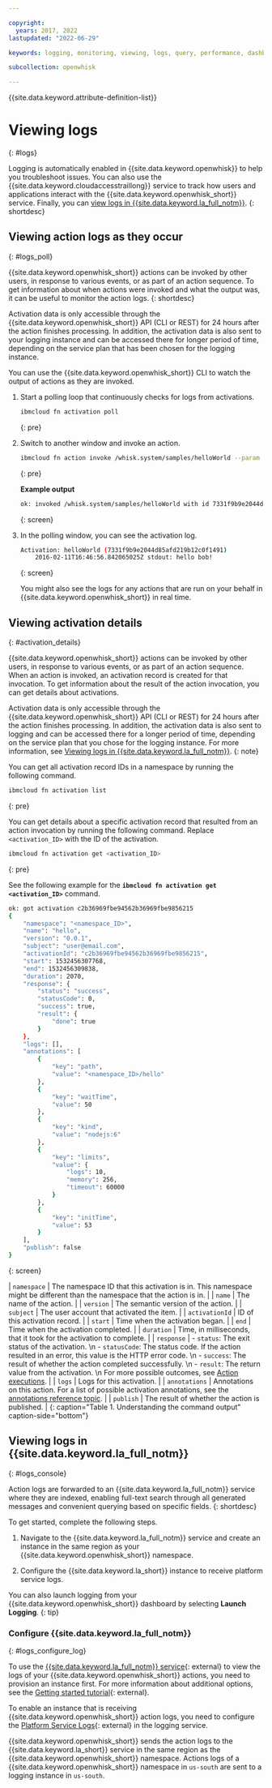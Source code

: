 ```yaml
---

copyright:
  years: 2017, 2022
lastupdated: "2022-06-29"

keywords: logging, monitoring, viewing, logs, query, performance, dashboard, metrics, health, functions, activations, configuring

subcollection: openwhisk

---
```


{{site.data.keyword.attribute-definition-list}}


# Viewing logs
{: #logs}

Logging is automatically enabled in {{site.data.keyword.openwhisk}} to help you troubleshoot issues. You can also use the {{site.data.keyword.cloudaccesstraillong}} service to track how users and applications interact with the {{site.data.keyword.openwhisk_short}} service. Finally, you can [view logs in {{site.data.keyword.la_full_notm}}](#logs_console).
{: shortdesc}

## Viewing action logs as they occur
{: #logs_poll}

{{site.data.keyword.openwhisk_short}} actions can be invoked by other users, in response to various events, or as part of an action sequence. To get information about when actions were invoked and what the output was, it can be useful to monitor the action logs.
{: shortdesc}

Activation data is only accessible through the {{site.data.keyword.openwhisk_short}} API (CLI or REST) for 24 hours after the action finishes processing. In addition, the activation data is also sent to your logging instance and can be accessed there for longer period of time, depending on the service plan that has been chosen for the logging instance.

You can use the {{site.data.keyword.openwhisk_short}} CLI to watch the output of actions as they are invoked.

1. Start a polling loop that continuously checks for logs from activations.

    ```bash
    ibmcloud fn activation poll
    ```
    {: pre}

2. Switch to another window and invoke an action.

    ```bash
    ibmcloud fn action invoke /whisk.system/samples/helloWorld --param payload Bob
    ```
    {: pre}

    **Example output**

    ```sh
    ok: invoked /whisk.system/samples/helloWorld with id 7331f9b9e2044d85afd219b12c0f1491
    ```
    {: screen}

3. In the polling window, you can see the activation log.

    ```sh
    Activation: helloWorld (7331f9b9e2044d85afd219b12c0f1491)
        2016-02-11T16:46:56.842065025Z stdout: hello bob!
    ```
    {: screen}

    You might also see the logs for any actions that are run on your behalf in {{site.data.keyword.openwhisk_short}} in real time.

## Viewing activation details
{: #activation_details}

{{site.data.keyword.openwhisk_short}} actions can be invoked by other users, in response to various events, or as part of an action sequence. When an action is invoked, an activation record is created for that invocation. To get information about the result of the action invocation, you can get details about activations.

Activation data is only accessible through the {{site.data.keyword.openwhisk_short}} API (CLI or REST) for 24 hours after the action finishes processing. In addition, the activation data is also sent to logging and can be accessed there for a longer period of time, depending on the service plan that you chose for the logging instance. For more information, see [Viewing logs in {{site.data.keyword.la_full_notm}}](#logs_console).
{: note}

You can get all activation record IDs in a namespace by running the following command.

```bash
ibmcloud fn activation list
```
{: pre}

You can get details about a specific activation record that resulted from an action invocation by running the following command. Replace `<activation_ID>` with the ID of the activation. 

```bash
ibmcloud fn activation get <activation_ID>
```
{: pre}

See the following example for the **`ibmcloud fn activation get <activation_ID>`** command.

```sh
ok: got activation c2b36969fbe94562b36969fbe9856215
{
    "namespace": "<namespace_ID>",
    "name": "hello",
    "version": "0.0.1",
    "subject": "user@email.com",
    "activationId": "c2b36969fbe94562b36969fbe9856215",
    "start": 1532456307768,
    "end": 1532456309838,
    "duration": 2070,
    "response": {
        "status": "success",
        "statusCode": 0,
        "success": true,
        "result": {
            "done": true
        }
    },
    "logs": [],
    "annotations": [
        {
            "key": "path",
            "value": "<namespace_ID>/hello"
        },
        {
            "key": "waitTime",
            "value": 50
        },
        {
            "key": "kind",
            "value": "nodejs:6"
        },
        {
            "key": "limits",
            "value": {
                "logs": 10,
                "memory": 256,
                "timeout": 60000
            }
        },
        {
            "key": "initTime",
            "value": 53
        }
    ],
    "publish": false
}
```
{: screen}

| `namespace` | The namespace ID that this activation is in. This namespace might be different than the namespace that the action is in. | 
| `name` | The name of the action. | 
| `version` | The semantic version of the action. | 
| `subject` | The user account that activated the item. | 
| `activationId` | ID of this activation record. | 
| `start` | Time when the activation began. | 
| `end` | Time when the activation completed. | 
| `duration` | Time, in milliseconds, that it took for the activation to complete. | 
| `response` |  - `status`: The exit status of the activation. \n - `statusCode`: The status code. If the action resulted in an error, this value is the HTTP error code. \n - `success`: The result of whether the action completed successfully. \n - `result`: The return value from the activation. \n For more possible outcomes, see [Action executions](/docs/openwhisk?topic=openwhisk-limits#limits_exec). | 
| `logs` | Logs for this activation. | 
| `annotations` | Annotations on this action. For a list of possible activation annotations, see the [annotations reference topic](/docs/openwhisk?topic=openwhisk-annotations#annotations_activation). | 
| `publish` | The result of whether the action is published. | 
{: caption="Table 1. Understanding the command output" caption-side="bottom"}

## Viewing logs in {{site.data.keyword.la_full_notm}}
{: #logs_console}

Action logs are forwarded to an {{site.data.keyword.la_full_notm}} service where they are indexed, enabling full-text search through all generated messages and convenient querying based on specific fields.
{: shortdesc}

To get started, complete the following steps.

1. Navigate to the {{site.data.keyword.la_full_notm}} service and create an instance in the same region as your {{site.data.keyword.openwhisk_short}} namespace.

2. Configure the {{site.data.keyword.la_short}} instance to receive platform service logs.

You can also launch logging from your {{site.data.keyword.openwhisk_short}} dashboard by selecting **Launch Logging**.
{: tip}

### Configure {{site.data.keyword.la_full_notm}}
{: #logs_configure_log}

To use the [{{site.data.keyword.la_full_notm}} service](https://cloud.ibm.com/observe/logging){: external} to view the logs of your {{site.data.keyword.openwhisk_short}} actions, you need to provision an instance first. For more information about additional options, see the [Getting started tutorial](/docs/log-analysis?topic=log-analysis-getting-started){: external}.

To enable an instance that is receiving {{site.data.keyword.openwhisk_short}} action logs, you need to configure the [Platform Service Logs](/docs/log-analysis?topic=log-analysis-config_svc_logs){: external} in the logging service.

{{site.data.keyword.openwhisk_short}} sends the action logs to the {{site.data.keyword.la_short}} service in the same region as the {{site.data.keyword.openwhisk_short}} namespace. Actions logs of a {{site.data.keyword.openwhisk_short}} namespace in `us-south` are sent to a logging instance in `us-south`.




